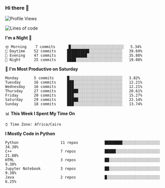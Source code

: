 ### Hi there 👋

<!--
**AMR-KELEG/AMR-KELEG** is a ✨ _special_ ✨ repository because its `README.md` (this file) appears on your GitHub profile.

Here are some ideas to get you started:

- 🔭 I’m currently working on ...
- 🌱 I’m currently learning ...
- 👯 I’m looking to collaborate on ...
- 🤔 I’m looking for help with ...
- 💬 Ask me about ...
- 📫 How to reach me: ...
- 😄 Pronouns: ...
- ⚡ Fun fact: ...
-->

<!--START_SECTION:waka-->
![Profile Views](http://img.shields.io/badge/Profile%20Views-18-blue)

![Lines of code](https://img.shields.io/badge/From%20Hello%20World%20I%27ve%20Written-2.6%20million%20lines%20of%20code-blue)

**I'm a Night 🦉** 

```text
🌞 Morning    7 commits      █░░░░░░░░░░░░░░░░░░░░░░░░   5.34% 
🌆 Daytime    52 commits     ██████████░░░░░░░░░░░░░░░   39.69% 
🌃 Evening    47 commits     █████████░░░░░░░░░░░░░░░░   35.88% 
🌙 Night      25 commits     ████░░░░░░░░░░░░░░░░░░░░░   19.08%

```
📅 **I'm Most Productive on Saturday** 

```text
Monday       5 commits      █░░░░░░░░░░░░░░░░░░░░░░░░   3.82% 
Tuesday      16 commits     ███░░░░░░░░░░░░░░░░░░░░░░   12.21% 
Wednesday    16 commits     ███░░░░░░░░░░░░░░░░░░░░░░   12.21% 
Thursday     27 commits     █████░░░░░░░░░░░░░░░░░░░░   20.61% 
Friday       20 commits     ███░░░░░░░░░░░░░░░░░░░░░░   15.27% 
Saturday     29 commits     █████░░░░░░░░░░░░░░░░░░░░   22.14% 
Sunday       18 commits     ███░░░░░░░░░░░░░░░░░░░░░░   13.74%

```


📊 **This Week I Spent My Time On** 

```text
⌚︎ Time Zone: Africa/Cairo

```

**I Mostly Code in Python** 

```text
Python                   11 repos            ████████░░░░░░░░░░░░░░░░░   34.38% 
C++                      7 repos             █████░░░░░░░░░░░░░░░░░░░░   21.88% 
HTML                     3 repos             ██░░░░░░░░░░░░░░░░░░░░░░░   9.38% 
Jupyter Notebook         3 repos             ██░░░░░░░░░░░░░░░░░░░░░░░   9.38% 
Java                     2 repos             █░░░░░░░░░░░░░░░░░░░░░░░░   6.25%

```



<!--END_SECTION:waka-->
